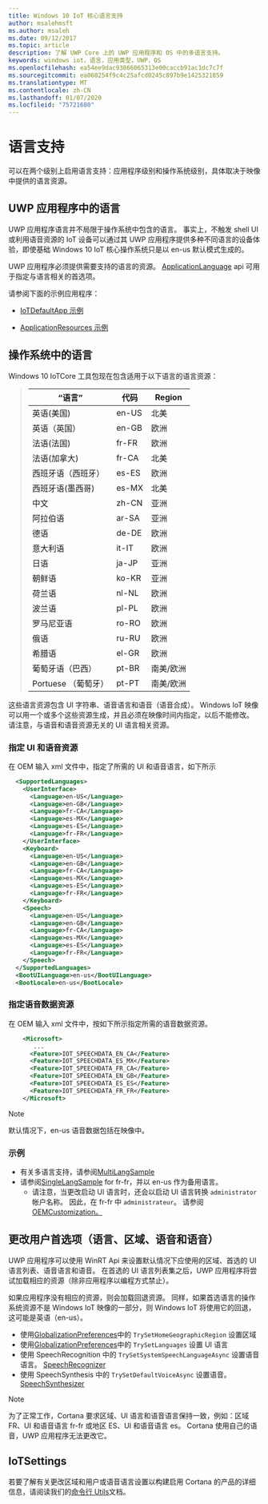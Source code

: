 ```yaml
---
title: Windows 10 IoT 核心语言支持
author: msalehmsft
ms.author: msaleh
ms.date: 09/12/2017
ms.topic: article
description: 了解 UWP Core 上的 UWP 应用程序和 OS 中的多语言支持。
keywords: windows iot，语言，应用类型，UWP，OS
ms.openlocfilehash: ea54ee9dac93866065313e00caccb91ac1dc7c7f
ms.sourcegitcommit: ea060254f9c4c25afcd0245c897b9e1425321859
ms.translationtype: MT
ms.contentlocale: zh-CN
ms.lasthandoff: 01/07/2020
ms.locfileid: "75721680"
---
```

# <a name="language-support"></a>语言支持

可以在两个级别上启用语言支持：应用程序级别和操作系统级别，具体取决于映像中提供的语言资源。

## <a name="languages-in-uwp-applications"></a>UWP 应用程序中的语言
UWP 应用程序语言并不局限于操作系统中包含的语言。  事实上，不触发 shell UI 或利用语音资源的 IoT 设备可以通过其 UWP 应用程序提供多种不同语言的设备体验，即使基础 Windows 10 IoT 核心操作系统只是以 en-us 默认模式生成的。 

UWP 应用程序必须提供需要支持的语言的资源。 [ApplicationLanguage](https://docs.microsoft.com/uwp/api/windows.globalization.applicationlanguages) api 可用于指定与语言相关的首选项。

请参阅下面的示例应用程序：

* [IoTDefaultApp 示例](https://developer.microsoft.com/en-us/windows/iot/samples/iotdefaultapp)

* [ApplicationResources 示例](https://github.com/Microsoft/Windows-universal-samples/tree/master/Samples/ApplicationResources)


## <a name="languages-in-os"></a>操作系统中的语言

Windows 10 IoTCore 工具包现在包含适用于以下语言的语言资源：

> | “语言”  | 代码 | Region |
> |-------------|-----|-----|
> | 英语(美国) | en-US | 北美 | 
> | 英语（英国） | en-GB | 欧洲 |
> | 法语(法国) | fr-FR | 欧洲 |
> | 法语(加拿大) | fr-CA | 北美 |
> | 西班牙语（西班牙） | es-ES | 欧洲 |
> | 西班牙语(墨西哥) | es-MX | 北美 |
> | 中文 | zh-CN | 亚洲 | 
> | 阿拉伯语 | ar-SA | 亚洲 |
> | 德语 | de-DE | 欧洲 |
> | 意大利语 | it-IT | 欧洲 | 
> | 日语 | ja-JP | 亚洲 |
> | 朝鲜语 | ko-KR | 亚洲 |
> | 荷兰语 | nl-NL | 欧洲 |
> | 波兰语 | pl-PL | 欧洲 | 
> | 罗马尼亚语 | ro-RO | 欧洲 |
> | 俄语 | ru-RU | 欧洲 |
> | 希腊语 | el-GR | 欧洲 |
> | 葡萄牙语（巴西） | pt-BR | 南美/欧洲 |
> | Portuese （葡萄牙） | pt-PT | 南美/欧洲 |

这些语言资源包含 UI 字符串、语音语言和语音（语音合成）。 Windows IoT 映像可以用一个或多个这些资源生成，并且必须在映像时间内指定，以后不能修改。 请注意，与语音和语音资源无关的 UI 语言相关资源。

### <a name="specifying-ui-and-speech-resources"></a>指定 UI 和语音资源 
在 OEM 输入 xml 文件中，指定了所需的 UI 和语音语言，如下所示

``` xml
  <SupportedLanguages>
    <UserInterface>
      <Language>en-US</Language>
      <Language>en-GB</Language> 
      <Language>fr-CA</Language> 
      <Language>es-MX</Language> 
      <Language>es-ES</Language> 
      <Language>fr-FR</Language>
    </UserInterface>
    <Keyboard>
      <Language>en-US</Language>
      <Language>en-GB</Language> 
      <Language>fr-CA</Language> 
      <Language>es-MX</Language> 
      <Language>es-ES</Language> 
      <Language>fr-FR</Language>
    </Keyboard>
    <Speech>
      <Language>en-US</Language>
      <Language>en-GB</Language> 
      <Language>fr-CA</Language> 
      <Language>es-MX</Language> 
      <Language>es-ES</Language> 
      <Language>fr-FR</Language>
    </Speech>
  </SupportedLanguages>
  <BootUILanguage>en-us</BootUILanguage>
  <BootLocale>en-us</BootLocale>
```


### <a name="specifying-speech-data-resources"></a>指定语音数据资源
在 OEM 输入 xml 文件中，按如下所示指定所需的语音数据资源。

``` xml
    <Microsoft>
       ...
      <Feature>IOT_SPEECHDATA_EN_CA</Feature>
      <Feature>IOT_SPEECHDATA_ES_MX</Feature> 
      <Feature>IOT_SPEECHDATA_FR_CA</Feature> 
      <Feature>IOT_SPEECHDATA_EN_GB</Feature>
      <Feature>IOT_SPEECHDATA_ES_ES</Feature>  
      <Feature>IOT_SPEECHDATA_FR_FR</Feature> 
    </Microsoft>
```

> [!NOTE]
> 默认情况下，en-us 语音数据包括在映像中。

### <a name="samples"></a>示例
* 有关多语言支持，请参阅[MultiLangSample](https://github.com/ms-iot/iot-adk-addonkit/tree/master/Workspace/Source-arm/Products/MultiLangSample)
* 请参阅[SingleLangSample](https://github.com/ms-iot/iot-adk-addonkit/tree/master/Workspace/Source-arm/Products/SingleLangSample) for fr-fr，并以 en-us 作为备用语言。
    * 请注意，当更改启动 UI 语言时，还会以启动 UI 语言转换 `administrator` 帐户名称。 因此，在 fr-fr 中 `administrateur`。 请参阅[OEMCustomization。](https://github.com/ms-iot/iot-adk-addonkit/tree/master/Workspace/Source-arm/Products/SingleLangSample/oemcustomization.cmd)

## <a name="changing-user-preferences-language-region-speech-and-voice"></a>更改用户首选项（语言、区域、语音和语音）

UWP 应用程序可以使用 WinRT Api 来设置默认情况下应使用的区域、首选的 UI 语言列表、语音语言和语音。 在首选的 UI 语言列表集之后，UWP 应用程序将尝试加载相应的资源（除非应用程序以编程方式禁止）。
 
如果应用程序没有相应的资源，则会加载回退资源。 同样，如果首选语言的操作系统资源不是 Windows IoT 映像的一部分，则 Windows IoT 将使用它的回退，这可能是英语（en-us）。

* 使用[GlobalizationPreferences](https://docs.microsoft.com/uwp/api/windows.system.userprofile.globalizationpreferences)中的 `TrySetHomeGeographicRegion` 设置区域
* 使用[GlobalizationPreferences](https://docs.microsoft.com/uwp/api/windows.system.userprofile.globalizationpreferences)中的 `TrySetLanguages` 设置 UI 语言
* 使用 SpeechRecognition 中的 `TrySetSystemSpeechLanguageAsync` 设置语音语言。 [SpeechRecognizer](https://docs.microsoft.com/uwp/api/windows.media.speechrecognition.speechrecognizer)
* 使用 SpeechSynthesis 中的 `TrySetDefaultVoiceAsync` 设置语音。 [SpeechSynthesizer](https://docs.microsoft.com/uwp/api/windows.media.speechsynthesis.speechsynthesizer)

> [!NOTE]
> 为了正常工作，Cortana 要求区域、UI 语言和语音语言保持一致，例如：区域 FR、UI 和语音语言 fr-fr 或地区 ES、UI 和语音语言 es。 Cortana 使用自己的语音，UWP 应用程序无法更改它。

## <a name="iotsettingsexe"></a>IoTSettings

若要了解有关更改区域和用户或语音语言设置以构建启用 Cortana 的产品的详细信息，请阅读我们的[命令行 Utils](../manage-your-device/CommandLineUtils.md)文档。
